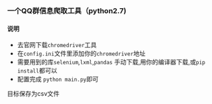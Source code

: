 ### 一个QQ群信息爬取工具（python2.7)
#### 说明
* 去官网下载`chromedriver`工具
* 在`config.ini`文件里添加你的`chromedriver`地址
* 需要用到的库`selenium`,`lxml`,`pandas` 手动下载,用你的编译器下载,或`pip install`都可以
* 配置完成 `python main.py`即可

目标保存为csv文件
